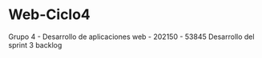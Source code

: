 # Web-Ciclo4
Grupo 4 - Desarrollo de aplicaciones web - 202150 - 53845
Desarrollo del sprint 3 backlog
